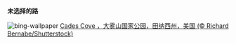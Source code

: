 
**未选择的路**

![bing-wallpaper](https://www.bing.com/th?id=OHR.CadesCove_ZH-CN3950297181_1920x1080.jpg)
[Cades Cove ，大雾山国家公园，田纳西州，美国 (© Richard Bernabe/Shutterstock)](https://www.bing.com/search?q=%E5%A4%A7%E9%9B%BE%E5%B1%B1%E5%9B%BD%E5%AE%B6%E5%85%AC%E5%9B%AD&amp;form=hpcapt&amp;mkt=zh-cn)
  